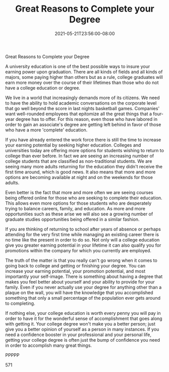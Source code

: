 ﻿---
title: "Great Reasons to Complete your Degree"
date: 2021-05-21T23:56:00-08:00
description: "Education Tips for Web Success"
featured_image: "/images/Education.jpg"
tags: ["Education"]
---

Great Reasons to Complete your Degree

A university education is one of the best possible ways to insure your earning power upon graduation. There are all kinds of fields and all kinds of majors, some paying higher than others but as a rule, college graduates will earn more money over the course of their lifetimes than those who do not have a college education or degree. 

We live in a world that increasingly demands more of its citizens. We need to have the ability to hold academic conversations on the corporate level that go well beyond the score in last nights basketball games. Companies' want well-rounded employees that epitomize all the great things that a four-year degree has to offer. For this reason, even those who have labored in order to gain an associate's degree are getting left behind in favor of those who have a more 'complete' education. 

If you have already entered the work force there is still the time to increase your earning potential by seeking higher education. Colleges and universities today are offering more options for students wishing to return to college than ever before. In fact we are seeing an increasing number of college students that are classified as non-traditional students. We are seeing many more adults returning for the education they didn't receive the first time around, which is good news. It also means that more and more options are becoming available at night and on the weekends for those adults.

Even better is the fact that more and more often we are seeing courses being offered online for those who are seeking to complete their education. This allows even more options for those students who are desperately trying to balance careers, family, and education. As more and more opportunities such as these arise we will also see a growing number of graduate studies opportunities being offered in a similar fashion. 

If you are thinking of returning to school after years of absence or perhaps attending for the very first time while managing an existing career there is no time like the present in order to do so. Not only will a college education give you greater earning potential in your lifetime it can also qualify you for promotions within the company for which you currently are employed.

The truth of the matter is that you really can't go wrong when it comes to going back to college and getting or finishing your degree. You can increase your earning potential, your promotion potential, and most importantly your self-image. There is something about having a degree that makes you feel better about yourself and your ability to provide for your family. Even if you never actually use your degree for anything other than a plaque on the wall, you will have the knowledge that you accomplished something that only a small percentage of the population ever gets around to completing.

If nothing else, your college education is worth every penny you will pay in order to have it for the wonderful sense of accomplishment that goes along with getting it. Your college degree won't make you a better person; just give you a better opinion of yourself as a person in many instances. If you need a confidence booster in your professional and your personal life, getting your college degree is often just the bump of confidence you need in order to accomplish many great things.

PPPPP

571


